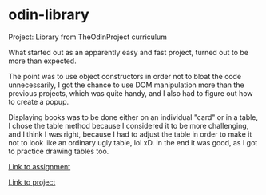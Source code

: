 # odin-library
Project: Library from TheOdinProject curriculum

What started out as an apparently easy and fast project, turned out to be more than expected.

The point was to use object constructors in order not to bloat the code unnecessarily, I got the chance to use DOM manipulation more than the previous projects, which was quite handy, and I also had to figure out how to create a popup.

Displaying books was to be done either on an individual "card" or in a table, I chose the table method because I considered it to be more challenging, and I think I was right, because I had to adjust the table in order to make it not to look like an ordinary ugly table, lol xD. In the end it was good, as I got to practice drawing tables too.

[Link to assignment](https://www.theodinproject.com/lessons/node-path-javascript-library#assignment)

[Link to project](https://octavian-sn.github.io/odin-library/)